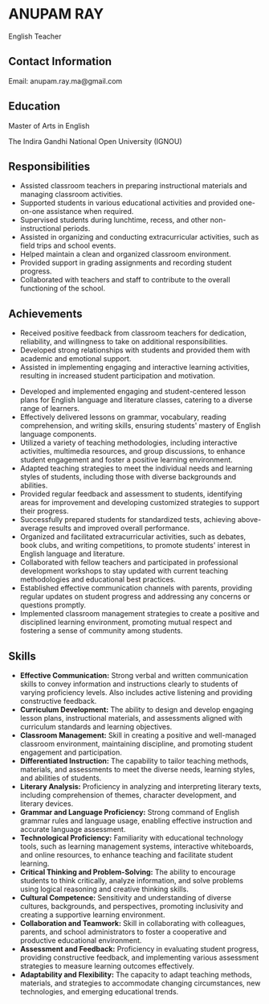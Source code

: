 <html lang="en">
<head>
  <meta charset="UTF-8">
  <meta name="viewport" content="width=device-width, initial-scale=1.0">
</head>
<body>
  <h1>ANUPAM RAY</h1>
  <p>English Teacher</p>

  <div class="section">
    <h2>Contact Information</h2>
    <p>Email: anupam.ray.ma@gmail.com</p>
  </div>

  <div class="section">
    <h2>Education</h2>
    <p>Master of Arts in English</p>
    <p>The Indira Gandhi National Open University (IGNOU)</p>
  </div>

  <div class="section">
       <h2>Responsibilities</h2>
  <ul>
    <li>Assisted classroom teachers in preparing instructional materials and managing classroom activities.</li>
    <li>Supported students in various educational activities and provided one-on-one assistance when required.</li>
    <li>Supervised students during lunchtime, recess, and other non-instructional periods.</li>
    <li>Assisted in organizing and conducting extracurricular activities, such as field trips and school events.</li>
    <li>Helped maintain a clean and organized classroom environment.</li>
    <li>Provided support in grading assignments and recording student progress.</li>
    <li>Collaborated with teachers and staff to contribute to the overall functioning of the school.</li>
  </ul>

  <h2>Achievements</h2>
  <ul>
    <li>Received positive feedback from classroom teachers for dedication, reliability, and willingness to take on additional responsibilities.</li>
    <li>Developed strong relationships with students and provided them with academic and emotional support.</li>
    <li>Assisted in implementing engaging and interactive learning activities, resulting in increased student participation and motivation.</li>
  </ul>
    <ul>
      <li>Developed and implemented engaging and student-centered lesson plans for English language and literature classes, catering to a diverse range of learners.</li>
<li>Effectively delivered lessons on grammar, vocabulary, reading comprehension, and writing skills, ensuring students' mastery of English language components.</li>
<li>Utilized a variety of teaching methodologies, including interactive activities, multimedia resources, and group discussions, to enhance student engagement and foster a positive learning environment.</li>
<li>Adapted teaching strategies to meet the individual needs and learning styles of students, including those with diverse backgrounds and abilities.</li>
<li>Provided regular feedback and assessment to students, identifying areas for improvement and developing customized strategies to support their progress.</li>
<li>Successfully prepared students for standardized tests, achieving above-average results and improved overall performance.</li>
<li>Organized and facilitated extracurricular activities, such as debates, book clubs, and writing competitions, to promote students' interest in English language and literature.</li>
<li>Collaborated with fellow teachers and participated in professional development workshops to stay updated with current teaching methodologies and educational best practices.</li>
<li>Established effective communication channels with parents, providing regular updates on student progress and addressing any concerns or questions promptly.</li>
<li>Implemented classroom management strategies to create a positive and disciplined learning environment, promoting mutual respect and fostering a sense of community among students.</li>
    </ul>
  </div>

  <div class="section">
    <h2>Skills</h2>
    <ul>
      <li><strong>Effective Communication:</strong> Strong verbal and written communication skills to convey information and instructions clearly to students of varying proficiency levels. Also includes active listening and providing constructive feedback.</li>
<li><strong>Curriculum Development:</strong> The ability to design and develop engaging lesson plans, instructional materials, and assessments aligned with curriculum standards and learning objectives.</li>
<li><strong>Classroom Management:</strong> Skill in creating a positive and well-managed classroom environment, maintaining discipline, and promoting student engagement and participation.</li>
<li><strong>Differentiated Instruction:</strong> The capability to tailor teaching methods, materials, and assessments to meet the diverse needs, learning styles, and abilities of students.</li>
<li><strong>Literary Analysis:</strong> Proficiency in analyzing and interpreting literary texts, including comprehension of themes, character development, and literary devices.</li>
<li><strong>Grammar and Language Proficiency:</strong> Strong command of English grammar rules and language usage, enabling effective instruction and accurate language assessment.</li>
<li><strong>Technological Proficiency:</strong> Familiarity with educational technology tools, such as learning management systems, interactive whiteboards, and online resources, to enhance teaching and facilitate student learning.</li>
<li><strong>Critical Thinking and Problem-Solving:</strong> The ability to encourage students to think critically, analyze information, and solve problems using logical reasoning and creative thinking skills.</li>
<li><strong>Cultural Competence:</strong> Sensitivity and understanding of diverse cultures, backgrounds, and perspectives, promoting inclusivity and creating a supportive learning environment.</li>
<li><strong>Collaboration and Teamwork:</strong> Skill in collaborating with colleagues, parents, and school administrators to foster a cooperative and productive educational environment.</li>
<li><strong>Assessment and Feedback:</strong> Proficiency in evaluating student progress, providing constructive feedback, and implementing various assessment strategies to measure learning outcomes effectively.</li>
<li><strong>Adaptability and Flexibility:</strong> The capacity to adapt teaching methods, materials, and strategies to accommodate changing circumstances, new technologies, and emerging educational trends.</li>
    </ul>
  </div>
</body>
</html>
